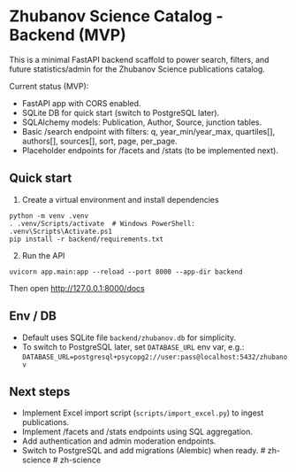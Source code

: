 # Zhubanov Science Catalog - Backend (MVP)

This is a minimal FastAPI backend scaffold to power search, filters, and future statistics/admin for the Zhubanov Science publications catalog.

Current status (MVP):
- FastAPI app with CORS enabled.
- SQLite DB for quick start (switch to PostgreSQL later).
- SQLAlchemy models: Publication, Author, Source, junction tables.
- Basic /search endpoint with filters: q, year_min/year_max, quartiles[], authors[], sources[], sort, page, per_page.
- Placeholder endpoints for /facets and /stats (to be implemented next).

## Quick start

1) Create a virtual environment and install dependencies

```
python -m venv .venv
. .venv/Scripts/activate  # Windows PowerShell: .venv\Scripts\Activate.ps1
pip install -r backend/requirements.txt
```

2) Run the API

```
uvicorn app.main:app --reload --port 8000 --app-dir backend
```

Then open http://127.0.0.1:8000/docs

## Env / DB
- Default uses SQLite file `backend/zhubanov.db` for simplicity.
- To switch to PostgreSQL later, set `DATABASE_URL` env var, e.g.:
  `DATABASE_URL=postgresql+psycopg2://user:pass@localhost:5432/zhubanov`

## Next steps
- Implement Excel import script (`scripts/import_excel.py`) to ingest publications.
- Implement /facets and /stats endpoints using SQL aggregation.
- Add authentication and admin moderation endpoints.
- Switch to PostgreSQL and add migrations (Alembic) when ready.
#   z h - s c i e n c e 
 
 #   z h - s c i e n c e 
 
 
